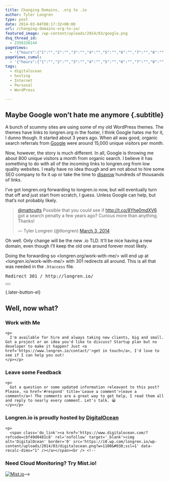 ```yaml
---
title: Changing Domains, .org to .io
author: Tyler Longren
type: post
date: 2014-03-04T08:17:32+00:00
url: /changing-domains-org-to-io/
featured_image: /wp-content/uploads/2014/03/google.png
dsq_thread_id:
  - 2356326144
pageViews:
  - '{"hours":{"1":"","2":"","3":"","4":"","5":"","6":"","7":"","8":"","9":"","10":"","11":"","12":"","13":"","14":"","15":"","16":"","17":"","18":"","19":"","20":"","21":"","22":"","23":"","24":"","25":"","26":"","27":"","28":"","29":"","30":"","31":"","32":"","33":"","34":"","35":"","36":"","37":"","38":"","39":"","40":"","41":"","42":"","43":"","44":"","45":"","46":"","47":""},"days":{"2":"","3":"","4":"","5":"","6":"","7":"","8":"","9":"","10":"","11":"","12":"","13":"","14":""},"weeks":{"3":"","4":"","5":"","6":"","7":"","8":"","9":"","10":"","11":"","12":""},"months":{"4":"","5":"","6":"","7":"","8":"","9":"","10":"","11":"","12":"","13":"","14":"","15":"","16":"","17":"","18":"","19":"","20":"","21":"","22":"","23":"","24":""}}'
pageViews_cumul:
  - '{"hours":{"1":"","2":"","3":"","4":"","5":"","6":"","7":"","8":"","9":"","10":"","11":"","12":"","13":"","14":"","15":"","16":"","17":"","18":"","19":"","20":"","21":"","22":"","23":"","24":"","25":"","26":"","27":"","28":"","29":"","30":"","31":"","32":"","33":"","34":"","35":"","36":"","37":"","38":"","39":"","40":"","41":"","42":"","43":"","44":"","45":"","46":"","47":""},"days":{"2":"","3":"","4":"","5":"","6":"","7":"","8":"","9":"","10":"","11":"","12":"","13":"","14":""},"weeks":{"3":"","4":"","5":"","6":"","7":"","8":"","9":"","10":"","11":"","12":""},"months":{"4":"","5":"","6":"","7":"","8":"","9":"","10":"","11":"","12":"","13":"","14":"","15":"","16":"","17":"","18":"","19":"","20":"","21":"","22":"","23":"","24":""}}'
tags:
  - digitalocean
  - hosting
  - Internet
  - Personal
  - WordPress

---
```

## Maybe Google won&#8217;t hate me anymore {.subtitle}

A bunch of scummy sites are using some of my old WordPress themes. The themes have links to longren.org in the footer, I think Google hates me for it, I dunno though. It started about 3 years ago. When all was good, organic search referrals from [Google][1] were around 15,000 unique visitors per month.

Now, however, the story is much different. In all, Google is throwing me about 800 unique visitors a month from organic search. I believe it has something to do with all of the incoming links to longren.org from low quality websites. I really have no idea though and am not about to hire some SEO company to fix it up or take the time to [disavow][2] hundreds of thousands of links.

I&#8217;ve got longren.org forwarding to longren.io now, but will eventually turn that off and just start from scratch, I guess. Unless Google can help, but that&#8217;s not probably likely.

<blockquote class="twitter-tweet" data-width="550" data-dnt="true">
  <p lang="en" dir="ltr">
    <a href="https://twitter.com/mattcutts?ref_src=twsrc%5Etfw">@mattcutts</a> Possible that you could see if <a href="http://t.co/8Yhe0mdXV6">http://t.co/8Yhe0mdXV6</a> got a search penalty a few years ago? Curious more than anything. Thanks!
  </p>
  
  <p>
    &mdash; Tyler Longren (@tlongren) <a href="https://twitter.com/tlongren/status/440607608320167936?ref_src=twsrc%5Etfw">March 3, 2014</a>
  </p>
</blockquote>



Oh well. Only change will be the new .io TLD. It&#8217;ll be nice having a new domain, even though I&#8217;ll keep the old one around forever most likely.

Doing the forwarding so <longren.org/work-with-me/> will end up at <longren.io/work-with-me/> with 301 redirects all around. This is all that was needed in the `.htaccess` file.

<pre class="lang:default decode:true " >Redirect 301 / http://longren.io/</pre>

<div class="wpulike wpulike-default " >
  <div class="wp_ulike_general_class wp_ulike_is_not_liked">
    <button type="button"
					aria-label="Like Button"
					data-ulike-id="5771"
					data-ulike-nonce="ea7b89a9e9"
					data-ulike-type="likeThis"
					data-ulike-template="wpulike-default"
					data-ulike-display-likers="0"
					data-ulike-disable-pophover="0"
					class="wp_ulike_btn wp_ulike_put_image wp_likethis_5771"></button><span class="count-box"></span>
  </div>
</div>

[][3]{.later-button-el}

<div class='what-next'>
  <h2>
    Well, now what?
  </h2>
  
  <div class='hire'>
    <h3>
      Work with Me
    </h3>
    
    <p>
      I'm available for hire and always taking new clients, big and small. Got a project or an idea you'd like to discuss? Startup plan but no developer to make it happen? Just <a href='https://www.longren.io/contact/'>get in touch</a>, I'd love to see if I can help you out!
    </p></p>
  </div>
  
  <div class='hire'>
    <h3>
      Leave some Feedback
    </h3>
    
    <p>
      Got a question or some updated information releavant to this post? Please, <a href='#respond' title='Leave a comment'>leave a comment</a>! The comments are a great way to get help, I read them all and reply to nearly every comment. Let's talk. 😀
    </p></p>
  </div>
  
  <div class='now-what-bottom-ad'>
    <h3>
      Longren.io is proudly hosted by <a href='https://www.digitalocean.com/?refcode=cbf49d0481c8'>DigitalOcean</a>
    </h3>
    
    <p>
      <span class='do_link'><a href='https://www.digitalocean.com/?refcode=cbf49d0481c8' rel='nofollow' target='_blank'><img alt='DigitalOcean' border='0' src='https://i0.wp.com/longren.io/wp-content/uploads/2014/03/digitalocean.png?w=1100&#038;ssl=1' data-recalc-dims="1" /></a></span><br /> <!--

<h3>Need Cloud Monitoring? Try Mist.io!</h3>

<span class='do_link'><a href='http://mist.io/?ref=tyler' rel='nofollow' target='_blank'><img alt='Mist.io' border='0' src='https://i0.wp.com/longren.io/wp-content/uploads/2014/04/mistio.jpg?w=1100&#038;ssl=1' data-recalc-dims="1"></a></span>--></div> </div>

 [1]: http://google.com
 [2]: https://www.google.com/webmasters/tools/disavow-links-main
 [3]: #